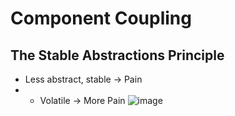 # Component Coupling
## The Stable Abstractions Principle
- Less abstract, stable -> Pain
- + Volatile -> More Pain
![image](https://github.com/user-attachments/assets/6d881d03-294b-4ff5-a480-4f9b12c37631)
